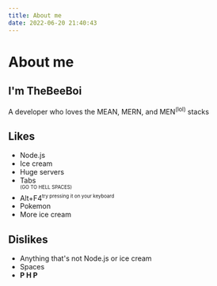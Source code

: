 ```yaml
---
title: About me
date: 2022-06-20 21:40:43
---
```

# About me
## I'm TheBeeBoi
A developer who loves the MEAN, MERN, and MEN<sup>(lol)</sup> stacks
## Likes
* Node.js
* Ice cream
* Huge servers
* Tabs
<br /><sup><small>(GO TO HELL SPACES)</small></sup>
* Alt+F4<sup><small>try pressing it on your keyboard</small></sup>
* Pokemon
* More ice cream
## Dislikes
* Anything that's not Node.js or ice cream
* Spaces
* **P H P**
